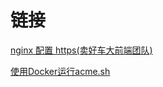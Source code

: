 # 链接
[nginx 配置 https(卖好车大前端团队)](https://juejin.im/post/5e44a2aa6fb9a07c9f3fd170)

[使用Docker运行acme.sh](https://github.com/acmesh-official/acme.sh/wiki/Run-acme.sh-in-docker)